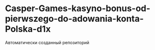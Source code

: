 # Casper-Games-kasyno-bonus-od-pierwszego-do-adowania-konta-Polska-d1x
Автоматически созданный репозиторий
